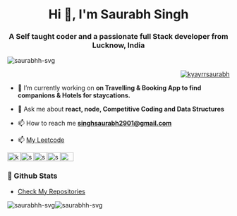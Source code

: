 <h1 align="center">Hi 👋, I'm Saurabh Singh</h1>
<h3 align="center">A Self taught coder and a passionate full Stack developer from Lucknow, India</h3>
<p align="left"> <img src="https://komarev.com/ghpvc/?username=saurabhh-svg&label=Profile%20views&color=0e75b6&style=flat" alt="saurabhh-svg" /> </p>

<p align="right"> <a href="https://twitter.com/kyayrrsaurabh" target="blank"><img src="https://img.shields.io/twitter/follow/kyayrrsaurabh?logo=twitter&style=for-the-badge"   alt="kyayrrsaurabh" /></a> </p>

- 🔭 I’m currently working on **on Travelling & Booking App to find companions & Hotels for staycations.**

- 💬 Ask me about **react, node, Competitive Coding and Data Structures**

- 📫 How to reach me **singhsaurabh2901@gmail.com**

- 📫 <a href="https://leetcode.com/Saurabhh__/" target="blank">My Leetcode</a>

<a href="https://twitter.com/kyayrrsaurabh" target="blank"><img align="center" src="https://raw.githubusercontent.com/rahuldkjain/github-profile-readme-generator/master/src/images/icons/Social/twitter.svg" alt="kyayrrsaurabh" height="20" width="30" /></a><a href="https://linkedin.com/in/saurabh-singh-82287a201" target="blank"><img align="center" src="https://raw.githubusercontent.com/rahuldkjain/github-profile-readme-generator/master/src/images/icons/Social/linked-in-alt.svg" alt="saurabh-singh-82287a201" height="20" width="30" /></a><a href="https://instagram.com/saurabhh.__" target="blank"><img align="center" src="https://raw.githubusercontent.com/rahuldkjain/github-profile-readme-generator/master/src/images/icons/Social/instagram.svg" alt="saurabhh.__" height="20" width="30" /></a><a href="https://codeforces.com/profile/saurabhh02" target="blank"><img align="center" src="https://raw.githubusercontent.com/rahuldkjain/github-profile-readme-generator/master/src/images/icons/Social/codeforces.svg" alt="saurabhh02" height="20" width="30" /></a><a href="https://discord.gg/Hisoka#0206" target="blank"><img align="center" src="https://raw.githubusercontent.com/rahuldkjain/github-profile-readme-generator/master/src/images/icons/Social/discord.svg" alt="Hisoka#0206" height="20" width="30" /></a>

### 🎯 Github Stats

- [Check My Repositories](https://github.com/saurabhh-svg?tab=repositories)
<p> <img filter src="https://github-readme-stats.vercel.app/api/top-langs?username=saurabhh-svg&show_icons=true&locale=en&layout=compact&theme=gotham" alt="saurabhh-svg" /><img src="https://github-readme-stats.vercel.app/api?username=saurabhh-svg&show_icons=true&locale=en&theme=gotham" alt="saurabhh-svg"  /> </p>
